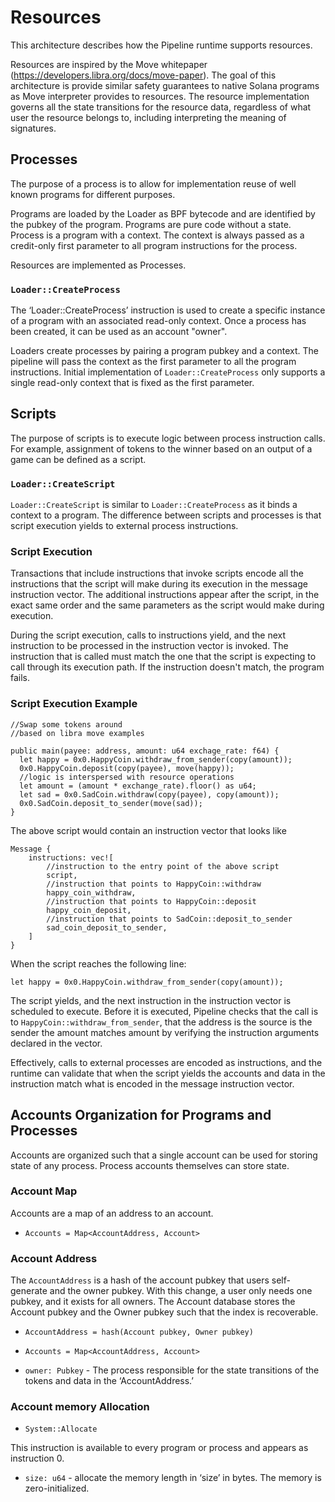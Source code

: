 # Resources

This architecture describes how the Pipeline runtime supports resources. 

Resources are inspired by the Move whitepaper
(https://developers.libra.org/docs/move-paper).  The goal of this architecture
is provide similar safety guarantees to native Solana programs as Move
interpreter provides to resources.  The resource implementation governs all the
state transitions for the resource data, regardless of what user the resource
belongs to, including interpreting the meaning of signatures.

## Processes

The purpose of a process is to allow for implementation reuse of well known
programs for different purposes.

Programs are loaded by the Loader as BPF bytecode and are identified by the
pubkey of the program.  Programs are pure code without a state.  Process is a
program with a context.  The context is always passed as a credit-only first
parameter to all program instructions for the process.

Resources are implemented as Processes.

### `Loader::CreateProcess`

The ‘Loader::CreateProcess’ instruction is used to create a specific instance of
a program with an associated read-only context. Once a process has been created,
it can be used as an account "owner".

Loaders create processes by pairing a program pubkey and a context.  The
pipeline will pass the context as the first parameter to all the program
instructions.  Initial implementation of `Loader::CreateProcess` only supports a
single read-only context that is fixed as the first parameter.

## Scripts

The purpose of scripts is to execute logic between process instruction calls.
For example, assignment of tokens to the winner based on an output of a game can
be defined as a script.

### `Loader::CreateScript`

`Loader::CreateScript` is similar to `Loader::CreateProcess` as it binds a
context to a program. The difference between scripts and processes is that
script execution yields to external process instructions.

### Script Execution

Transactions that include instructions that invoke scripts encode all the
instructions that the script will make during its execution in the message
instruction vector.  The additional instructions appear after the script, in the
exact same order and the same parameters as the script would make during
execution.

During the script execution, calls to instructions yield, and the next
instruction to be processed in the instruction vector is invoked.  The
instruction that is called must match the one that the script is expecting to
call through its execution path.  If the instruction doesn't match, the program
fails.

### Script Execution Example

```
//Swap some tokens around
//based on libra move examples

public main(payee: address, amount: u64 exchage_rate: f64) {
  let happy = 0x0.HappyCoin.withdraw_from_sender(copy(amount));
  0x0.HappyCoin.deposit(copy(payee), move(happy));
  //logic is interspersed with resource operations
  let amount = (amount * exchange_rate).floor() as u64;
  let sad = 0x0.SadCoin.withdraw(copy(payee), copy(amount));
  0x0.SadCoin.deposit_to_sender(move(sad));
}

```

The above script would contain an instruction vector that looks like

```
Message {
    instructions: vec![
        //instruction to the entry point of the above script
        script,
        //instruction that points to HappyCoin::withdraw
        happy_coin_withdraw,
        //instruction that points to HappyCoin::deposit
        happy_coin_deposit,
        //instruction that points to SadCoin::deposit_to_sender
        sad_coin_deposit_to_sender,
    ]
}
```

When the script reaches the following line:

```
let happy = 0x0.HappyCoin.withdraw_from_sender(copy(amount));
```

The script yields, and the next instruction in the instruction vector is
scheduled to execute.  Before it is executed, Pipeline checks that the call is
to `HappyCoin::withdraw_from_sender`, that the address is the source is the
sender the amount matches amount by verifying the instruction arguments declared
in the vector.

Effectively, calls to external processes are encoded as instructions, and the
runtime can validate that when the script yields the accounts and data
in the instruction match what is encoded in the message instruction vector.

## Accounts Organization for Programs and Processes

Accounts are organized such that a single account can be used for storing
state of any process.  Process accounts themselves can store state.

### Account Map

Accounts are a map of an address to an account.

* `Accounts = Map<AccountAddress, Account>`

### Account Address

The `AccountAddress` is a hash of the account pubkey that users self-generate
and the owner pubkey.  With this change, a user only needs one pubkey, and it
exists for all owners.  The Account database stores the Account pubkey
and the Owner pubkey such that the index is recoverable.

* `AccountAddress = hash(Account pubkey, Owner pubkey)`

* `Accounts = Map<AccountAddress, Account>`

* `owner: Pubkey` - The process responsible for the state transitions of the
tokens and data in the ‘AccountAddress.’

### Account memory Allocation

* `System::Allocate`

This instruction is available to every program or process and appears as
instruction 0.

* `size: u64` - allocate the memory length in ‘size’ in bytes.  The memory is
zero-initialized.
